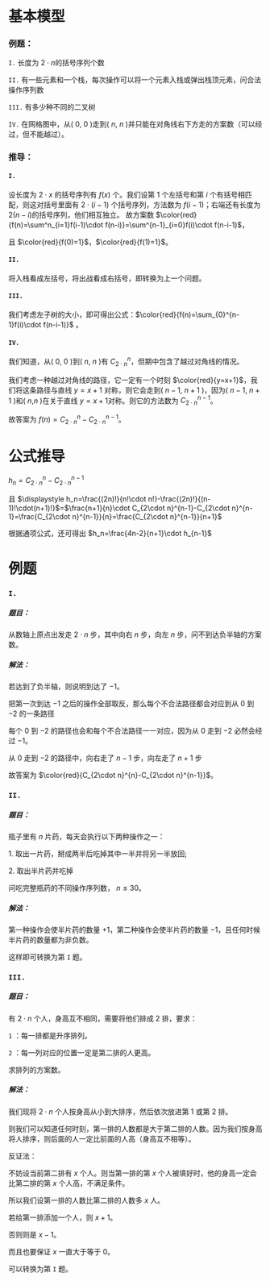 # 基本模型

### 例题：
$\texttt{I.}$ 长度为 $2\cdot n$的括号序列个数

$\texttt{II.}$ 有一些元素和一个栈，每次操作可以将一个元素入栈或弹出栈顶元素，问合法操作序列数

$\texttt{III.}$ 有多少种不同的二叉树

$\texttt{IV.}$ 在网格图中，从( $0$, $0$ )走到( $n$, $n$ )并只能在对角线右下方走的方案数（可以经过，但不能越过）。

### 推导：
#### $\texttt{I.}$

设长度为 $2\cdot x$ 的括号序列有 $f(x)$ 个。我们设第 $1$ 个左括号和第 $i$ 个有括号相匹配，则这对括号里面有 $2\cdot (i-1)$ 个括号序列，方法数为 $f(i-1)$；右端还有长度为 $2(n-i)$的括号序列，他们相互独立。
故方案数 $\color{red}{f(n)=\sum^n_{i=1}f(i-1)\cdot f(n-i)}=\sum^{n-1}_{i=0}f(i)\cdot f(n-i-1)$，

且 $\color{red}{f(0)=1}$，$\color{red}{f(1)=1}$。

#### $\texttt{II.}$

将入栈看成左括号，将出战看成右括号，即转换为上一个问题。

#### $\texttt{III.}$

我们考虑左子树的大小，即可得出公式：$\color{red}{f(n)=\sum_{0}^{n-1}f(i)\cdot f(n-i-1)}$ 。

#### $\texttt{IV.}$

我们知道，从( $0$, $0$ )到( $n$, $n$ )有 $C_{2\cdot n}^{n}$，但期中包含了越过对角线的情况。

我们考虑一种越过对角线的路径，它一定有一个时刻 $\color{red}{y=x+1}$，我们将这条路径与直线 $y=x+1$ 对称，则它会走到( $n-1$, $n+1$ )，因为( $n-1$, $n+1$ )和( $n$,$n$ )在关于直线 $y=x+1$对称。则它的方法数为 $C_{2\cdot n}^{n-1}$。

故答案为 $f(n)=C_{2\cdot n}^{n}-C_{2\cdot n}^{n-1}$。

# 公式推导

$h_n=C_{2\cdot n}^{n}-C_{2\cdot n}^{n-1}$

且 $\displaystyle h_n=\frac{(2n)!}{n!\cdot n!}-\frac{(2n)!}{(n-1)!\cdot(n+1)!}$=$\frac{n+1}{n}\cdot C_{2\cdot n}^{n-1}-C_{2\cdot n}^{n-1}=\frac{C_{2\cdot n}^{n-1}}{n}=\frac{C_{2\cdot n}^{n-1}}{n+1}$

根据通项公式，还可得出 $h_n=\frac{4n-2}{n+1}\cdot h_{n-1}$

# 例题

### $\texttt{I.}$
##### 题目：
从数轴上原点出发走 $2\cdot n$ 步，其中向右 $n$ 步，向左 $n$ 步，问不到达负半轴的方案数。

##### 解法：
若达到了负半轴，则说明到达了 $-1$。

把第一次到达 $-1$ 之后的操作全部取反，那么每个不合法路径都会对应到从 $0$ 到 $-2$ 的一条路径

每个 $0$ 到 $-2$ 的路径也会和每个不合法路径一一对应，因为从 $0$ 走到 $-2$ 必然会经过 $-1$。

从 $0$ 走到 $-2$ 的路径中，向右走了 $n-1$ 步，向左走了 $n+1$ 步

故答案为 $\color{red}{C_{2\cdot n}^{n}-C_{2\cdot n}^{n-1}}$。

### $\texttt{II.}$
##### 题目：
瓶子里有 $n$ 片药，每天会执行以下两种操作之一：

$1.$ 取出一片药，掰成两半后吃掉其中一半并将另一半放回;

$2.$ 取出半片药并吃掉

问吃完整瓶药的不同操作序列数， $n\le 30$。

##### 解法：

第一种操作会使半片药的数量 $+1$，第二种操作会使半片药的数量 $-1$，且任何时候半片药的数量都为非负数。

这样即可转换为第 $\texttt{I}$ 题。

### $\texttt{III.}$
##### 题目：
有 $2\cdot n$ 个人，身高互不相同，需要将他们排成 $2$ 排，要求：

$\texttt{1}$ ：每一排都是升序排列。

$\texttt{2}$ ：每一列对应的位置一定是第二排的人更高。

求排列的方案数。

##### 解法：

我们现将 $2\cdot n$ 个人按身高从小到大排序，然后依次放进第 $1$ 或第 $2$ 排。

则我们可以知道任何时刻，第一排的人数都是大于第二排的人数。因为我们按身高将人排序，则后面的人一定比前面的人高（身高互不相等）。

反证法：

不妨设当前第二排有 $x$ 个人。则当第一排的第 $x$ 个人被填好时，他的身高一定会比第二排的第 $x$ 个人高，不满足条件。

所以我们设第一排的人数比第二排的人数多 $x$ 人。

若给第一排添加一个人，则 $x+1$。

否则则是 $x-1$。

而且也要保证 $x$ 一直大于等于 $0$。

可以转换为第 $\texttt{I}$ 题。
